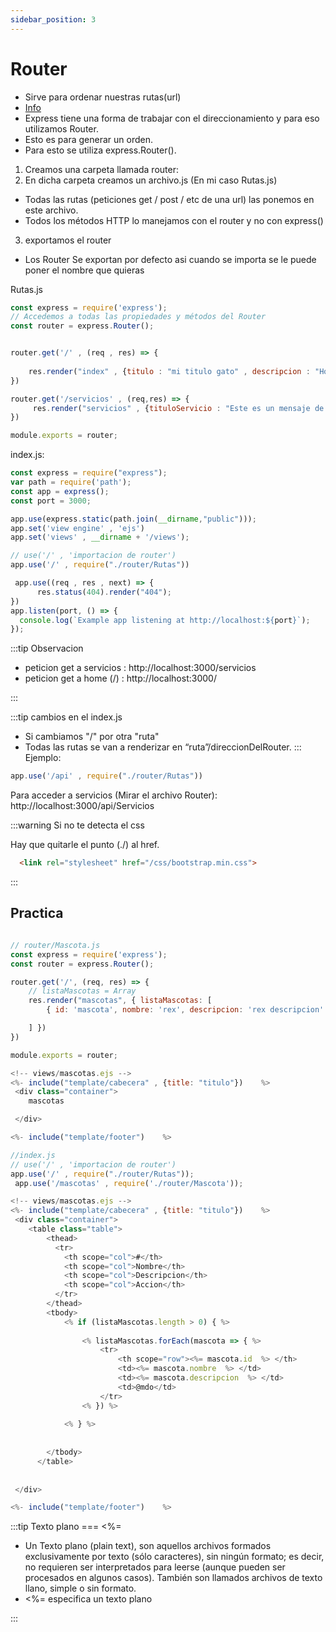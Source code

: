 ```yaml
---
sidebar_position: 3
---
```

# Router

-	Sirve para ordenar nuestras rutas(url)
- [Info](https://expressjs.com/es/guide/routing.html)
-	Express tiene una forma de trabajar con el direccionamiento y para eso utilizamos Router.
-	Esto es para generar un orden.
-	 Para esto se utiliza express.Router().


1. Creamos una carpeta llamada router:
2. En dicha carpeta creamos un archivo.js (En mi caso Rutas.js)
- Todas las rutas (peticiones get / post / etc de una url) las ponemos en este archivo.
- Todos los métodos HTTP lo manejamos con el router y no con express()


3. exportamos el router 
- Los Router Se exportan por defecto asi cuando se importa se le puede poner el nombre que quieras


Rutas.js
```js
const express = require('express');
// Accedemos a todas las propiedades y métodos del Router
const router = express.Router();


router.get('/' , (req , res) => {
  
    res.render("index" , {titulo : "mi titulo gato" , descripcion : "Hola Esta es la descripcion"});
})

router.get('/servicios' , (req,res) => {
     res.render("servicios" , {tituloServicio : "Este es un mensaje de Servicio"})
})

module.exports = router;

```
index.js:
```js
const express = require("express");
var path = require('path');
const app = express();
const port = 3000;

app.use(express.static(path.join(__dirname,"public")));
app.set('view engine' , 'ejs')
app.set('views' , __dirname + '/views');

// use('/' , 'importacion de router')
app.use('/' , require("./router/Rutas"))

 app.use((req , res , next) => {
      res.status(404).render("404");
})
app.listen(port, () => {
  console.log(`Example app listening at http://localhost:${port}`);
});

```
:::tip Observacion 
- peticion get a  servicios : http://localhost:3000/servicios
- peticion get a home (/) : http://localhost:3000/

:::



:::tip cambios en el index.js
- Si cambiamos "/" por otra "ruta"
- Todas las rutas se van a renderizar en “ruta”/direccionDelRouter.
:::
Ejemplo:
```js
app.use('/api' , require("./router/Rutas"))
```
Para acceder a servicios (Mirar el archivo Router): http://localhost:3000/api/Servicios

:::warning
 Si  no te detecta el css

 Hay que quitarle el punto (./) al href.

 ```html
   <link rel="stylesheet" href="/css/bootstrap.min.css">
 ```
:::

## Practica

```js

// router/Mascota.js
const express = require('express');
const router = express.Router();

router.get('/', (req, res) => {
    // listaMascotas = Array
    res.render("mascotas", { listaMascotas: [
        { id: 'mascota', nombre: 'rex', descripcion: 'rex descripcion' } , { id: 'mascota2', nombre: 'chanchan', descripcion: 'chanchan descripcion' }

    ] })
})

module.exports = router;

```

```js
<!-- views/mascotas.ejs -->
<%- include("template/cabecera" , {title: "titulo"})    %>
 <div class="container">
    mascotas

 </div>

<%- include("template/footer")    %>

```

```js
//index.js
// use('/' , 'importacion de router')
app.use('/' , require("./router/Rutas"));
 app.use('/mascotas' , require('./router/Mascota'));

```

```js
<!-- views/mascotas.ejs -->
<%- include("template/cabecera" , {title: "titulo"})    %>
 <div class="container">
    <table class="table">
        <thead>
          <tr>
            <th scope="col">#</th>
            <th scope="col">Nombre</th>
            <th scope="col">Descripcion</th>
            <th scope="col">Accion</th>
          </tr>
        </thead>
        <tbody>
            <% if (listaMascotas.length > 0) { %>
              
                <% listaMascotas.forEach(mascota => { %>
                    <tr>
                        <th scope="row"><%= mascota.id  %> </th>
                        <td><%= mascota.nombre  %> </td>
                        <td><%= mascota.descripcion  %> </td>
                        <td>@mdo</td>
                    </tr>
                <% }) %> 
        
            <% } %>
       
          
        </tbody>
      </table>
   
   
 </div>

<%- include("template/footer")    %>

```

:::tip Texto plano === <%= 
- Un Texto plano (plain text), son aquellos archivos formados exclusivamente por texto (sólo caracteres), sin ningún formato; es decir, no requieren ser interpretados para leerse (aunque pueden ser procesados en algunos casos). También son llamados archivos de texto llano, simple o sin formato. 
- <%= especifica un texto plano

:::